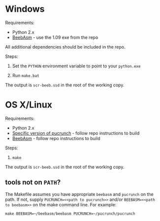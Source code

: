 # Windows

Requirements:

* Python 2.x
* [BeebAsm](https://github.com/stardot/beebasm) - use the 1.09 exe
  from the repo

All additional dependencies should be included in the repo.

Steps:

1. Set the `PYTHON` environment variable to point to your `python.exe`

2. Run `make.bat`

The output is `scr-beeb.ssd` in the root of the working copy.

# OS X/Linux

Requirements:

* Python 2.x
* [Specific version of pucrunch](https://github.com/tom-seddon/pucrunch) -
  follow repo instructions to build
* [BeebAsm](https://github.com/stardot/beebasm) - follow repo
  instructions to build

Steps:

1. `make`

The output is `scr-beeb.ssd` in the root of the working copy.

## tools not on `PATH`? ##

The Makefile assumes you have appropriate `beebasm` and `pucrunch` on
the path. If not, supply `PUCRUNCH=<<path to pucrunch>>` and/or
`BEEBASM=<<path to beebasm>>` on the make command line. For example:

    make BEEBASM=~/beebasm/beebasm PUCRUNCH=~/pucrunch/pucrunch
